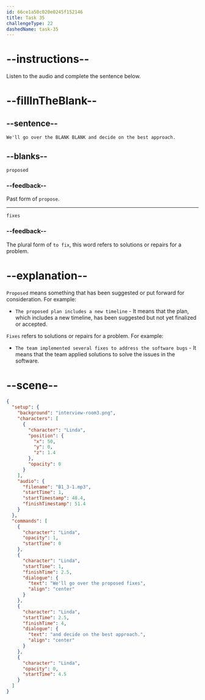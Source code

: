 ```yaml
---
id: 66ce1a50c020e0245f152146
title: Task 35
challengeType: 22
dashedName: task-35
---
```

<!-- (Audio) Linda: We'll go over the proposed fixes and decide on the best approach. -->

# --instructions--

Listen to the audio and complete the sentence below.

# --fillInTheBlank--

## --sentence--

`We'll go over the BLANK BLANK and decide on the best approach.`

## --blanks--

`proposed`

### --feedback--

Past form of `propose`.

---

`fixes`

### --feedback--

The plural form of `to fix`, this word refers to solutions or repairs for a problem. 

# --explanation--

`Proposed` means something that has been suggested or put forward for consideration. For example: 

- `The proposed plan includes a new timeline` - It means that the plan, which includes a new timeline, has been suggested but not yet finalized or accepted.

`Fixes` refers to solutions or repairs for a problem. For example: 

- `The team implemented several fixes to address the software bugs` -  It means that the team applied solutions to solve the issues in the software.

# --scene--

```json
{
  "setup": {
    "background": "interview-room3.png",
    "characters": [
      {
        "character": "Linda",
        "position": {
          "x": 50,
          "y": 0,
          "z": 1.4
        },
        "opacity": 0
      }
    ],
    "audio": {
      "filename": "B1_3-1.mp3",
      "startTime": 1,
      "startTimestamp": 48.4,
      "finishTimestamp": 51.4
    }
  },
  "commands": [
    {
      "character": "Linda",
      "opacity": 1,
      "startTime": 0
    },
    {
      "character": "Linda",
      "startTime": 1,
      "finishTime": 2.5,
      "dialogue": {
        "text": "We'll go over the proposed fixes",
        "align": "center"
      }
    },
    {
      "character": "Linda",
      "startTime": 2.5,
      "finishTime": 4,
      "dialogue": {
        "text": "and decide on the best approach.",
        "align": "center"
      }
    },
    {
      "character": "Linda",
      "opacity": 0,
      "startTime": 4.5
    }
  ]
}
```
